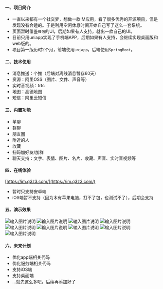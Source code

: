 #### 一、项目简介
+ 一直以来都有一个社交梦，想做一款IM应用，看了很多优秀的开源项目，但是发现没有合适的。于是利用空闲休息时间开始自己写了这么一套系统。
+ 页面暂时借鉴`微信`的UI，后期如果有人支持，就出一款自己的UI。
+ 目前只用uniapp实现了手机端APP，后期如果有人支持，会继续实现桌面版和web版的。
+ 项目第一版历时2个月，前端使用`uniapp`，后端使用`SpringBoot`。

#### 二、技术使用
+ 消息推送：个推（后端对离线消息暂存60天）
+ 资源：阿里OSS（图片、文件、声音等）
+ 实时音视频：trtc
+ 地图：高德地图
+ 短信：阿里云短信

#### 三、内置功能
+ 单聊
+ 群聊
+ 朋友圈
+ 附近的人
+ 收藏
+ 扫码加好友/加群
+ 聊天支持：文字、表情、图片、名片、收藏、声音、实时音视频等

#### 四、在线体验
[https://im.q3z3.com/](https://im.q3z3.com/)   
+ 暂时只支持安卓端
+ iOS端暂不支持（因为木有苹果电脑，打不了包，也测试不了），后期会支持

#### 五、演示效果
![输入图片说明](image%E5%BE%AE%E4%BF%A1%E5%9B%BE%E7%89%87_20220419173825.jpg)
![输入图片说明](image%E5%BE%AE%E4%BF%A1%E5%9B%BE%E7%89%87_20220419173845.jpg)
![输入图片说明](image%E5%BE%AE%E4%BF%A1%E5%9B%BE%E7%89%87_20220419173856.jpg)
![输入图片说明](image%E5%BE%AE%E4%BF%A1%E5%9B%BE%E7%89%87_20220419173900.jpg)
![输入图片说明](image%E5%BE%AE%E4%BF%A1%E5%9B%BE%E7%89%87_20220419173903.jpg)
![输入图片说明](image%E5%BE%AE%E4%BF%A1%E5%9B%BE%E7%89%87_20220419173917.jpg)
![输入图片说明](image%E5%BE%AE%E4%BF%A1%E5%9B%BE%E7%89%87_20220419173933.jpg)
![输入图片说明](image%E5%BE%AE%E4%BF%A1%E5%9B%BE%E7%89%87_20220419173937.jpg)
![输入图片说明](image%E5%BE%AE%E4%BF%A1%E5%9B%BE%E7%89%87_20220419175940.jpg)

#### 六、未来计划
+ 优化app端相关代码
+ 优化服务端相关代码
+ 支持iOS端
+ 支持桌面端
+ ...就先这么多吧，后续再添加好了



